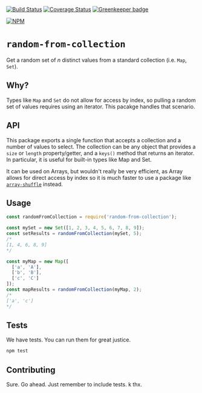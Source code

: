 [![Build Status](https://travis-ci.org/decompil3d/random-from-collection.svg?branch=master)](https://travis-ci.org/decompil3d/random-from-collection) [![Coverage Status](https://coveralls.io/repos/github/decompil3d/random-from-collection/badge.svg?branch=master)](https://coveralls.io/github/decompil3d/random-from-collection?branch=master) [![Greenkeeper badge](https://badges.greenkeeper.io/decompil3d/random-from-collection.svg)](https://greenkeeper.io/)

[![NPM](https://nodei.co/npm/random-from-collection.png?downloads=true&stars=true)](https://nodei.co/npm/random-from-collection/)

# `random-from-collection`

Get a random set of _n_ distinct values from a standard collection (i.e. `Map`, `Set`).

## Why?

Types like `Map` and `Set` do not allow for access by index, so pulling a random set of values requires using an
iterator. This pacakge handles that scenario.

## API

This package exports a single function that accepts a collection and a number of values to select. The collection can be
any object that provides a `size` or `length` property/getter, and a `keys()` method that returns an iterator. In
particular, it is useful for built-in types like Map and Set.

It can be used on Arrays, but wouldn't really be very efficient, as Array allows for direct access by index so it is
much faster to use a package like [`array-shuffle`](https://www.npmjs.com/package/array-shuffle) instead.

## Usage

```js
const randomFromCollection = require('random-from-collection');

const mySet = new Set([1, 2, 3, 4, 5, 6, 7, 8, 9]);
const setResults = randomFromCollection(mySet, 5);
/*
[1, 4, 6, 8, 9]
*/

const myMap = new Map([
  ['a', 'A'],
  ['b', 'B'],
  ['c', 'C']
]);
const mapResults = randomFromCollection(myMap, 2);
/*
['a', 'c']
*/
```

## Tests

We have tests. You can run them for great justice.

```sh
npm test
```

## Contributing

Sure. Go ahead. Just remember to include tests. k thx.
